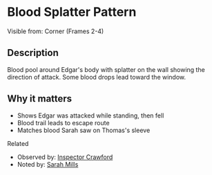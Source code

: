 # Blood Splatter Pattern

Visible from: Corner (Frames 2-4)

## Description

Blood pool around Edgar's body with splatter on the wall showing the direction of attack. Some blood drops lead toward the window.

## Why it matters

- Shows Edgar was attacked while standing, then fell
- Blood trail leads to escape route
- Matches blood Sarah saw on Thomas's sleeve

Related

- Observed by: [Inspector Crawford](./Inspector_Crawford.md)
- Noted by: [Sarah Mills](./Sarah_Mills.md)
